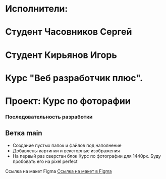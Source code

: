# Исполнители:
# Cтудент Часовников Сергей
# Студент Кирьянов Игорь
# Курс "Веб разработчик плюс".

# Проект: Курс по фоторафии

### Последовательность разработки 
## Ветка main
* Создание пустых папок и файлов под наполнение
* Добавлены картинки и вексторные изображения
* На первый раз сверстан блок Курс по фотографии для 1440px. Буду пробовать его на pixel perfect


Ссылка на макет Figma [Ссылка на макет в Figma](https://www.figma.com/file/G3UWFlQmNtNs67751YiDH2/Month-of-Landings_external-link?t=FgWAfQ4qPhrS7ybL-6)

